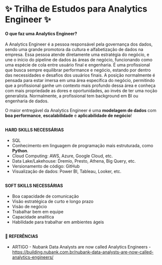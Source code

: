 # ✨ Trilha de Estudos para Analytics Engineer ✨

  <div>
 
####    O que faz uma Analytics Engineer?

A Analytics Engineer é a pessoa responsável pela governança dos dados, sendo uma grande promotora da cultura e alfabetização de dados na empresa.
Essa pessoa atende diretamente uma estratégia do negócio, e une o início do pipeline de dados às áreas de negócio, funcionando como uma espécie de cola entre usuário final e engenharia. É uma profissional que busca sempre equilibrar performance e negócio, estando por dentro das necessidades e desafios dos usuários finais. A posição normalmente é pensada para estar imersa em uma área específica do negócio, permitindo que a profissional ganhe um contexto mais profundo dessa área e conheça com mais propriedade as dores e oportunidades, ao invés de ter uma noção generalista. Normalmente, a profissional tem background em BI ou engenharia de dados.
  
O maior entregável da Analytics Engineer é uma **modelagem de dados** com **boa performance**, **escalabilidade** e **aplicabilidade de negócio**!

##
 
####    HARD SKILLS NECESSÁRIAS
  - SQL
  - Conhecimento em linguagem de programação mais estruturada, como **Python**.
  - Cloud Computing: AWS, Azure, Google Cloud, etc.
  - Data Lake/Lakehouse: Dremio, Presto, Athena, Big Query, etc.
  - Versionamento de código: GitHub
  - Visualização de dados: Power BI, Tableau, Looker, etc.
  
  ##

 ####    SOFT SKILLS NECESSÁRIAS
  - Boa capacidade de comunicação
  - Visão estratégica de curto e longo prazo
  - Visão de negócio
  - Trabalhar bem em equipe
  - Capacidade analítica
  - Habilidade para trabalhar em ambientes ágeis 
  ##
  
  
 ####  📍      REFERÊNCIAS
  
  - ARTIGO - Nubank Data Analysts are now called Analytics Engineers  - https://building.nubank.com.br/nubank-data-analysts-are-now-called-analytics-engineers/

 </div>
